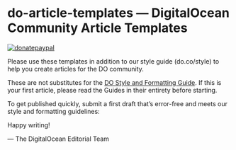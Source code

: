 # do-article-templates — DigitalOcean Community Article Templates

[![donatepaypal](https://img.shields.io/badge/PAYPAL-DONATE-brightgreen?style=for-the-badge&logo=paypal)](https://paypal.me/rinoakbr)

Please use these templates in addition to our style guide (do.co/style) to help you create articles for the DO community. 

These are not substitutes for the [DO Style and Formatting Guide](http://do.co/style). If this is your first article, please read the Guides in their entirety before starting.

To get published quickly, submit a first draft that’s error-free and meets our style and formatting guidelines:

Happy writing!

— The DigitalOcean Editorial Team
